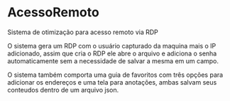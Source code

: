 # AcessoRemoto
 
Sistema de otimização para acesso remoto via RDP

O sistema gera um RDP com o usuário capturado da maquina mais o IP adicionado, assim que cria o RDP ele abre o arquivo e adiciona o senha automaticamente sem a necessidade de salvar a mesma em um campo.

O sistema também comporta uma guia de favoritos com três opções para adicionar os endereços e uma tela para anotações, ambas salvam seus conteudos dentro de um arquivo json.
